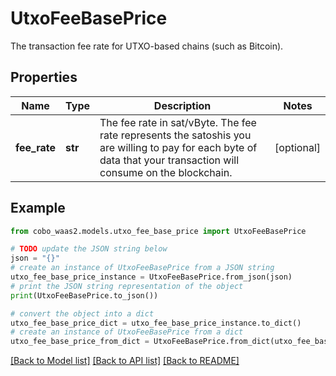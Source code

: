 # UtxoFeeBasePrice

The transaction fee rate for UTXO-based chains (such as Bitcoin).

## Properties

Name | Type | Description | Notes
------------ | ------------- | ------------- | -------------
**fee_rate** | **str** | The fee rate in sat/vByte. The fee rate represents the satoshis you are willing to pay for each byte of data that your transaction will consume on the blockchain. | [optional] 

## Example

```python
from cobo_waas2.models.utxo_fee_base_price import UtxoFeeBasePrice

# TODO update the JSON string below
json = "{}"
# create an instance of UtxoFeeBasePrice from a JSON string
utxo_fee_base_price_instance = UtxoFeeBasePrice.from_json(json)
# print the JSON string representation of the object
print(UtxoFeeBasePrice.to_json())

# convert the object into a dict
utxo_fee_base_price_dict = utxo_fee_base_price_instance.to_dict()
# create an instance of UtxoFeeBasePrice from a dict
utxo_fee_base_price_from_dict = UtxoFeeBasePrice.from_dict(utxo_fee_base_price_dict)
```
[[Back to Model list]](../README.md#documentation-for-models) [[Back to API list]](../README.md#documentation-for-api-endpoints) [[Back to README]](../README.md)


